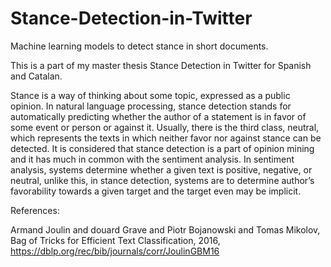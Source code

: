 # Stance-Detection-in-Twitter
Machine learning models to detect stance in short documents. 

This is a part of my master thesis Stance Detection in Twitter for Spanish and Catalan.

Stance is a way of thinking about some topic, expressed as a public opinion. In natural language processing, stance detection stands for automatically predicting whether the author of a statement is in favor of some event or person or against it. Usually, there is the third class, neutral, which represents the texts in which neither favor nor against stance can be detected. It is considered that stance detection is a part of opinion mining and it has much in common with the sentiment analysis. In sentiment analysis, systems determine whether a given text is positive, negative, or neutral, unlike this, in stance detection, systems are to determine author’s favorability towards a given target and the target even may be implicit. 

References: 

Armand Joulin and douard Grave and Piotr Bojanowski and Tomas Mikolov, Bag of Tricks for Efficient Text Classification, 2016, https://dblp.org/rec/bib/journals/corr/JoulinGBM16 
